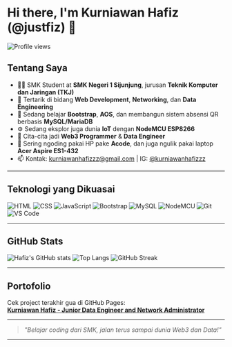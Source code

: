 # Hi there, I'm Kurniawan Hafiz (@justfiz) 👋

![Profile views](https://komarev.com/ghpvc/?username=justfiz&color=blue)

## Tentang Saya

- 👨‍💻 SMK Student at **SMK Negeri 1 Sijunjung**, jurusan **Teknik Komputer dan Jaringan (TKJ)**
- 👀 Tertarik di bidang **Web Development**, **Networking**, dan **Data Engineering**
- 🌱 Sedang belajar **Bootstrap**, **AOS**, dan membangun sistem absensi QR berbasis **MySQL/MariaDB**
- ⚙️ Sedang eksplor juga dunia **IoT** dengan **NodeMCU ESP8266**
- 🎯 Cita-cita jadi **Web3 Programmer** & **Data Engineer**
- 💬 Sering ngoding pakai HP pake **Acode**, dan juga ngulik pakai laptop **Acer Aspire ES1-432**
- 📫 Kontak: [kurniawanhafizzz@gmail.com](mailto:kurniawanhafizzz@gmail.com) | IG: [@kurniawanhafizzz](https://instagram.com/kurniawanhafizzz)

---

## Teknologi yang Dikuasai

![HTML](https://img.shields.io/badge/-HTML5-E34F26?style=flat&logo=html5&logoColor=white)
![CSS](https://img.shields.io/badge/-CSS3-1572B6?style=flat&logo=css3)
![JavaScript](https://img.shields.io/badge/-JavaScript-F7DF1E?style=flat&logo=javascript&logoColor=black)
![Bootstrap](https://img.shields.io/badge/-Bootstrap-563D7C?style=flat&logo=bootstrap)
![MySQL](https://img.shields.io/badge/-MySQL-4479A1?style=flat&logo=mysql)
![NodeMCU](https://img.shields.io/badge/-NodeMCU-008CFF?style=flat&logo=arduino)
![Git](https://img.shields.io/badge/-Git-F05032?style=flat&logo=git&logoColor=white)
![VS Code](https://img.shields.io/badge/-VSCode-007ACC?style=flat&logo=visual-studio-code)

---

## GitHub Stats

![Hafiz's GitHub stats](https://github-readme-stats.vercel.app/api?username=justfiz&show_icons=true&theme=dark)
![Top Langs](https://github-readme-stats.vercel.app/api/top-langs/?username=justfiz&layout=compact&theme=dark)
![GitHub Streak](https://streak-stats.demolab.com/?user=justfiz&theme=dark)

---

## Portofolio

Cek project terakhir gua di GitHub Pages:  
[**Kurniawan Hafiz - Junior Data Engineer and Network Administrator**](https://justfiz.github.io/websmkfinal)

---

> *"Belajar coding dari SMK, jalan terus sampai dunia Web3 dan Data!"*

---

